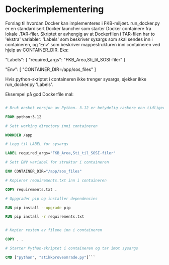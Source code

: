# Dockerimplementering

Forslag til hvordan Docker kan implementeres i FKB-miljøet. run_docker.py er en standardisert Docker launcher som starter Docker containere fra lokale .TAR-filer. Skriptet er avhengig av at Dockerfilen i TAR-filen har to 'ekstra' variabler: 'Labels' som beskriver sysargs som skal sendes inn i containeren, og 'Env' som beskriver mappestrukturen inni containeren ved hjelp av CONTAINER_DIR. Eks:

"Labels": {
                "required_args": "FKB_Area,Sti_til_SOSI-filer"
            }


"Env": [
                  "CONTAINER_DIR=/app/sos_files"
            ]

Hvis python-skriptet i containeren ikke trenger sysargs, sjekker ikke run_docker.py 'Labels'. 

Eksempel på god Dockerfile mal:

```Dockerfile

# Bruk ønsket versjon av Python. 3.12 er betydelig raskere enn tidligere utgaver.

FROM python:3.12

# Sett working directory inni containeren

WORKDIR /app

# Legg til LABEL for sysargs

LABEL required_args="FKB_Area,Sti_til_SOSI-filer"

# Sett ENV variabel for struktur i containeren

ENV CONTAINER_DIR="/app/sos_files"

# Kopierer requirements.txt inn i containeren

COPY requirements.txt .

# Oppgrader pip og installer dependencies

RUN pip install --upgrade pip

RUN pip install -r requirements.txt


# Kopier resten av filene inn i containeren

COPY . .

# Starter Python-skriptet i containeren og tar imot sysargs

CMD ["python", "stikkproveomrade.py"]```

